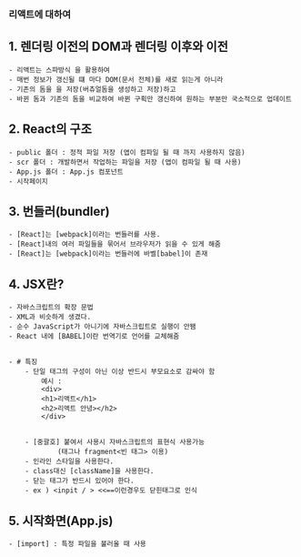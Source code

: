 ### 리액트에 대하여

## 1. 렌더링 이전의 DOM과 렌더링 이후와 이전

    - 리액트는 스파방식 을 활용하여
    - 매번 정보가 갱신될 떄 마다 DOM(문서 전체)를 새로 읽는게 아니라
    - 기존의 돔을 을 저장(버츄얼돔을 생성하고 저장)하고
    - 바뀐 돔과 기존의 돔을 비교하여 바뀐 구획만 갱신하여 원하는 부분만 국소적으로 업데이트

## 2. React의 구조

    - public 폴더 : 정적 파일 저장 (앱이 컴파일 될 때 까지 사용하지 않음)
    - scr 폴더 : 개발하면서 작업하는 파일을 저장 (앱이 컴파일 될 때 사용)
    - App.js 폴더 : App.js 컴포넌트
    - 시작페이지

## 3. 번들러(bundler)

    - [React]는 [webpack]이라는 번들러를 사용.
    - [React]내의 여러 파일들을 묶어서 브라우저가 읽을 수 있게 해줌
    - [React]는 [webpack]이라는 번들러에 바벨[babel]이 존재

## 4. JSX란?

    - 자바스크립트의 확장 문법
    - XML과 비슷하게 생겼다.
    - 순수 JavaScript가 아니기에 자바스크립트로 실행이 안됌
    - React 내에 [BABEL]이란 번역기로 언어를 교체해줌
    

    - # 특징
        - 단일 태그의 구성이 아닌 이상 반드시 부모요소로 감싸야 함
            예시 :      
            <div>
            <h1>리액트</h1>
            <h2>리액트 안녕></h2>
            </div>
            
            
        - [중괄호] 붙여서 사용시 자바스크립트의 표현식 사용가능
                (태그나 fragment<빈 태그> 이용)
        - 인라인 스타일을 사용한다.
        - class대신 [className]을 사용한다.
        - 닫는 태그가 반드시 있어야 한다.
        - ex ) <inpit / > <<==이런경우도 닫힌태그로 인식

## 5. 시작화면(App.js)

    - [import] : 특정 파일을 불러올 때 사용
